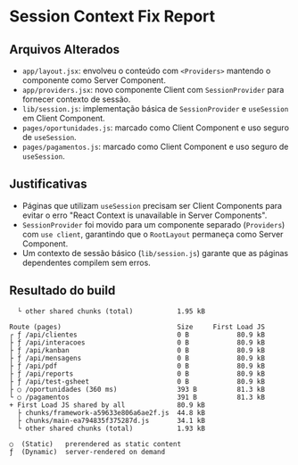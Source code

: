 # Session Context Fix Report

## Arquivos Alterados
- `app/layout.jsx`: envolveu o conteúdo com `<Providers>` mantendo o componente como Server Component.
- `app/providers.jsx`: novo componente Client com `SessionProvider` para fornecer contexto de sessão.
- `lib/session.js`: implementação básica de `SessionProvider` e `useSession` em Client Component.
- `pages/oportunidades.js`: marcado como Client Component e uso seguro de `useSession`.
- `pages/pagamentos.js`: marcado como Client Component e uso seguro de `useSession`.

## Justificativas
- Páginas que utilizam `useSession` precisam ser Client Components para evitar o erro "React Context is unavailable in Server Components".
- `SessionProvider` foi movido para um componente separado (`Providers`) com `use client`, garantindo que o `RootLayout` permaneça como Server Component.
- Um contexto de sessão básico (`lib/session.js`) garante que as páginas dependentes compilem sem erros.

## Resultado do build
```
  └ other shared chunks (total)           1.95 kB

Route (pages)                             Size     First Load JS
┌ ƒ /api/clientes                         0 B            80.9 kB
├ ƒ /api/interacoes                       0 B            80.9 kB
├ ƒ /api/kanban                           0 B            80.9 kB
├ ƒ /api/mensagens                        0 B            80.9 kB
├ ƒ /api/pdf                              0 B            80.9 kB
├ ƒ /api/reports                          0 B            80.9 kB
├ ƒ /api/test-gsheet                      0 B            80.9 kB
├ ○ /oportunidades (360 ms)               393 B          81.3 kB
└ ○ /pagamentos                           391 B          81.3 kB
+ First Load JS shared by all             80.9 kB
  ├ chunks/framework-a59633e806a6ae2f.js  44.8 kB
  ├ chunks/main-ea794835f375287d.js       34.1 kB
  └ other shared chunks (total)           1.93 kB

○  (Static)   prerendered as static content
ƒ  (Dynamic)  server-rendered on demand

```
